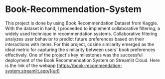 # Book-Recommendation-System
This project is done by using Book Recommendation Dataset from Kaggle. With the dataset in hand, I proceeded to implement collaborative filtering, a widely used technique in recommendation systems. Collaborative filtering analyzes user behavior to predict future preferences based on their interactions with items. For this project, cosine similarity emerged as the ideal metric for capturing the similarity between users' book preferences effectively.
One of the project's key milestones was the successful deployment of the Book Recommendation System on Streamlit Cloud. Here is the link of the webapp [https://book-recommendation-system.streamlit.app/](url)
